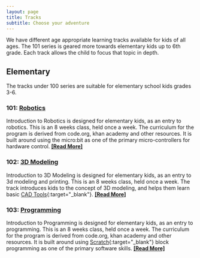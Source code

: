 ```yaml
---
layout: page
title: Tracks
subtitle: Choose your adventure
---
```


<!--
We have different tracks of learning available.

| Track | Sessions |
| --- | ------- |
| Elementary | 101: Introduction to Robotics |
| Elementary | 102: Introduction to 3D Modeling |
| Intermediate | 201: Introduction to Robotics |
| Intermediate | 202: Introduction to 3D Modeling |
| Advanced | 301: Introduction to Robotics |
| Advanced | 302: Introduction to 3D Modeling |
-->

We have different age appropriate learning tracks available for kids of all ages. The 101 series is geared more towards elementary kids up to 6th grade. Each track allows the child to focus that topic in depth.

## Elementary

The tracks under 100 series are suitable for elementary school kids grades 3-6.

### 101: [Robotics](101-robotics)

Introduction to Robotics is designed for elementary kids, as an entry to robotics. This is an 8 weeks class, held once a week. The curriculum for the program is derived from code.org, khan academy and other resources. It is built around using the micro:bit as one of the primary micro-controllers for hardware control. [**[Read More]**](101-robotics)

### 102: [3D Modeling](102-3dmodeling)

Introduction to 3D Modeling is designed for elementary kids, as an entry to 3d modeling and printing. This is an 8 weeks class, held once a week. The track introduces kids to the concept of 3D modeling, and helps them learn basic [CAD Tools](https://en.wikipedia.org/wiki/Computer-aided_design){:target="_blank"}. [**[Read More]**](102-3dmodeling)

### 103: [Programming](103-programming)

Introduction to Programming is designed for elementary kids, as an entry to programming. This is an 8 weeks class, held once a week. The curriculum for the program is derived from code.org, khan academy and other resources. It is built around using [Scratch](https://en.wikipedia.org/wiki/Scratch_(programming_language)){:target="_blank"} block programming as one of the primary software skills. [**[Read More]**](103-programming)

<!-- Uncomment when you have more info

## Intermediate

The tracks under 200 series are suitable for middle school kids grades 6-8.

## Advanced

The tracks under 300 series are suitable for high school kids grades 9-12.
-->
